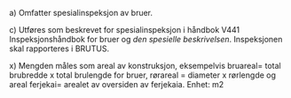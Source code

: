 a) Omfatter spesialinspeksjon av bruer.

c) Utføres som beskrevet for spesialinspeksjon i håndbok V441 Inspeksjonshåndbok for bruer og *den spesielle beskrivelsen*. Inspeksjonen skal rapporteres i BRUTUS.

x) Mengden måles som areal av konstruksjon, eksempelvis bruareal= total brubredde x total brulengde for bruer, rørareal = diameter x rørlengde og areal ferjekai= arealet av oversiden av ferjekaia. Enhet: m2

